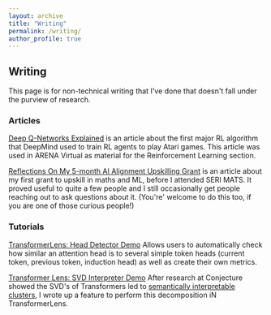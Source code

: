 ```yaml
---
layout: archive
title: "Writing"
permalink: /writing/
author_profile: true
---
```


## Writing

This page is for non-technical writing that I've done that doesn't fall under the purview of research.

### Articles

[Deep Q-Networks Explained](https://www.lesswrong.com/posts/kyvCNgx9oAwJCuevo/deep-q-networks-explained) is an article about the first major RL algorithm that DeepMind used to train RL agents to play Atari games. This article was used in ARENA Virtual as material for the Reinforcement Learning section.

[Reflections On My 5-month AI Alignment Upskilling Grant](https://forum.effectivealtruism.org/posts/DnMg5q4Wyuuf99kkX/reflections-on-my-5-month-ai-alignment-upskilling-grant) is an article about my first grant to upskill in maths and ML, before I attended SERI MATS. It proved useful to quite a few people and I still occasionally get people reaching out to ask questions about it. (You're' welcome to do this too, if you are one of those curious people!)

### Tutorials

[TransformerLens: Head Detector Demo](https://colab.research.google.com/github/neelnanda-io/TransformerLens/blob/main/demos/Head_Detector_Demo.ipynb) Allows users to automatically check how similar an attention head is to several simple token heads (current token, previous token, induction head) as well as create their own metrics.

[Transformer Lens: SVD Interpreter Demo](https://colab.research.google.com/github/neelnanda-io/TransformerLens/blob/main/demos/SVD_Interpreter_Demo.ipynb) After research at Conjecture showed the SVD's of Transformers led to [semantically interpretable clusters](https://www.lesswrong.com/posts/mkbGjzxD8d8XqKHzA/the-singular-value-decompositions-of-transformer-weight#Directly_editing_SVD_representations), I wrote up a feature to perform this decomposition iN TransformerLens.
